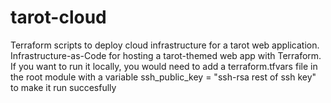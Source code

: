 # tarot-cloud
Terraform scripts to deploy cloud infrastructure for a tarot web application.
<br>Infrastructure-as-Code for hosting a tarot-themed web app with Terraform.
<br> If you want to run it locally, you would need to add a terraform.tfvars file in the root module with a variable ssh_public_key = "ssh-rsa rest of ssh key" to make it run succesfully
